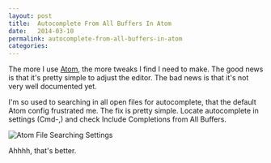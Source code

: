 ```yaml
---
layout: post
title:  Autocomplete From All Buffers In Atom
date:   2014-03-10
permalink: autocomplete-from-all-buffers-in-atom
categories:
---
```


The more I use [Atom](https://atom.io/), the more tweaks I find I need to make. The good news is that it's pretty simple to adjust the editor. The bad news is that it's not very well documented yet.

I'm so used to searching in all open files for autocomplete, that the default Atom config frustrated me. The fix is pretty simple. Locate autocomplete in settings (Cmd-,) and check Include Completions from All Buffers.

![Atom File Searching Settings](/assets/search-all-buffers.png)

Ahhhh, that's better.
